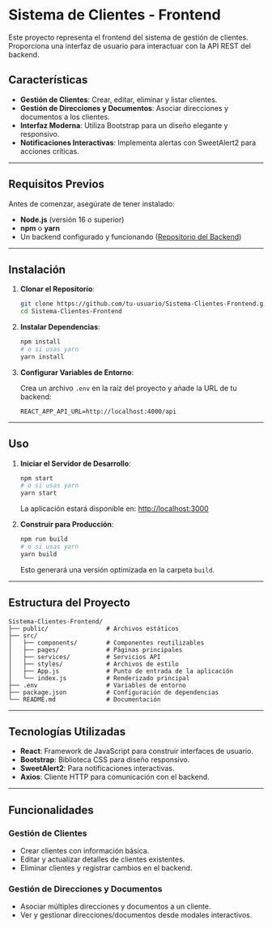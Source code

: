 # Sistema de Clientes - Frontend

Este proyecto representa el frontend del sistema de gestión de clientes. Proporciona una interfaz de usuario para interactuar con la API REST del backend.

## Características

- **Gestión de Clientes**: Crear, editar, eliminar y listar clientes.
- **Gestión de Direcciones y Documentos**: Asociar direcciones y documentos a los clientes.
- **Interfaz Moderna**: Utiliza Bootstrap para un diseño elegante y responsivo.
- **Notificaciones Interactivas**: Implementa alertas con SweetAlert2 para acciones críticas.

---

## Requisitos Previos

Antes de comenzar, asegúrate de tener instalado:

- **Node.js** (versión 16 o superior)
- **npm** o **yarn**
- Un backend configurado y funcionando ([Repositorio del Backend](https://github.com/Jr6445/Sistema-Clientes-API))

---

## Instalación

1. **Clonar el Repositorio**:

   ```bash
   git clone https://github.com/tu-usuario/Sistema-Clientes-Frontend.git
   cd Sistema-Clientes-Frontend
   ```

2. **Instalar Dependencias**:

   ```bash
   npm install
   # o si usas yarn
   yarn install
   ```

3. **Configurar Variables de Entorno**:

   Crea un archivo `.env` en la raíz del proyecto y añade la URL de tu backend:

   ```env
   REACT_APP_API_URL=http://localhost:4000/api
   ```

---

## Uso

1. **Iniciar el Servidor de Desarrollo**:

   ```bash
   npm start
   # o si usas yarn
   yarn start
   ```

   La aplicación estará disponible en: [http://localhost:3000](http://localhost:3000)

2. **Construir para Producción**:

   ```bash
   npm run build
   # o si usas yarn
   yarn build
   ```

   Esto generará una versión optimizada en la carpeta `build`.

---

## Estructura del Proyecto

```plaintext
Sistema-Clientes-Frontend/
├── public/                # Archivos estáticos
├── src/
│   ├── components/        # Componentes reutilizables
│   ├── pages/             # Páginas principales
│   ├── services/          # Servicios API
│   ├── styles/            # Archivos de estilo
│   ├── App.js             # Punto de entrada de la aplicación
│   └── index.js           # Renderizado principal
├── .env                   # Variables de entorno
├── package.json           # Configuración de dependencias
└── README.md              # Documentación
```

---

## Tecnologías Utilizadas

- **React**: Framework de JavaScript para construir interfaces de usuario.
- **Bootstrap**: Biblioteca CSS para diseño responsivo.
- **SweetAlert2**: Para notificaciones interactivas.
- **Axios**: Cliente HTTP para comunicación con el backend.

---

## Funcionalidades

### Gestión de Clientes
- Crear clientes con información básica.
- Editar y actualizar detalles de clientes existentes.
- Eliminar clientes y registrar cambios en el backend.

### Gestión de Direcciones y Documentos
- Asociar múltiples direcciones y documentos a un cliente.
- Ver y gestionar direcciones/documentos desde modales interactivos.
